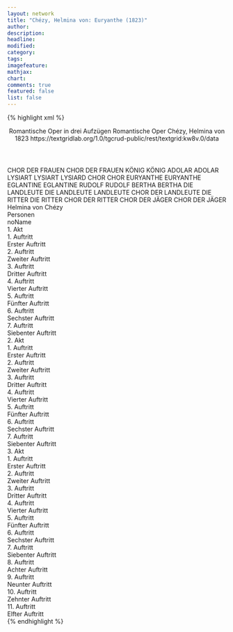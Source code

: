 ```yaml
---
layout: network
title: "Chézy, Helmina von: Euryanthe (1823)"
author:
description:
headline:
modified:
category:
tags:
imagefeature: 
mathjax: 
chart: 
comments: true
featured: false
list: false
---
```

{% highlight xml %}
<?xml-model href="https://raw.githubusercontent.com/DLiNa/project/master/rules/lina.rnc"?><?xml-model href="https://raw.githubusercontent.com/DLiNa/project/master/rules/lina.sch"?>
<play xmlns="http://lina.digital">
  <header>
    <title>Euryanthe</title>
    <subtitle>Romantische Oper in drei Aufzügen</subtitle>
    <genretitle>Romantische Oper</genretitle>
    <author>Chézy, Helmina von</author>
    <date type="print"/>
    <date type="premiere">1823</date>
    <date type="written"/>
    <source>https://textgridlab.org/1.0/tgcrud-public/rest/textgrid:kw8v.0/data</source>
  </header>
  <personae>
    <character>
      <name>CHOR DER FRAUEN</name>
      <alias xml:id="chor_der_frauen">
        <name>CHOR DER FRAUEN</name>
      </alias>
    </character>
    <character>
      <name>KÖNIG</name>
      <alias xml:id="könig">
        <name>KÖNIG</name>
      </alias>
    </character>
    <character>
      <name>ADOLAR</name>
      <alias xml:id="adolar">
        <name>ADOLAR</name>
      </alias>
    </character>
    <character>
      <name>LYSIART</name>
      <alias xml:id="lysiart">
        <name>LYSIART</name>
      </alias>
      <alias xml:id="lysiard">
        <name>LYSIARD</name>
      </alias>
    </character>
    <character>
      <name>CHOR</name>
      <alias xml:id="chor">
        <name>CHOR</name>
      </alias>
    </character>
    <character>
      <name>EURYANTHE</name>
      <alias xml:id="euryanthe">
        <name>EURYANTHE</name>
      </alias>
    </character>
    <character>
      <name>EGLANTINE</name>
      <alias xml:id="eglantine">
        <name>EGLANTINE</name>
      </alias>
    </character>
    <character>
      <name>RUDOLF</name>
      <alias xml:id="rudolf">
        <name>RUDOLF</name>
      </alias>
    </character>
    <character>
      <name>BERTHA</name>
      <alias xml:id="bertha">
        <name>BERTHA</name>
      </alias>
    </character>
    <character>
      <name>DIE LANDLEUTE</name>
      <alias xml:id="die_landleute">
        <name>DIE LANDLEUTE</name>
      </alias>
      <alias xml:id="landleute">
        <name>LANDLEUTE</name>
      </alias>
      <alias xml:id="chor_der_landleute">
        <name>CHOR DER LANDLEUTE</name>
      </alias>
    </character>
    <character>
      <name>DIE RITTER</name>
      <alias xml:id="die_ritter">
        <name>DIE RITTER</name>
      </alias>
      <alias xml:id="chor_der_ritter">
        <name>CHOR DER RITTER</name>
      </alias>
    </character>
    <character>
      <name>CHOR DER JÄGER</name>
      <alias xml:id="chor_der_jäger">
        <name>CHOR DER JÄGER</name>
      </alias>
    </character>
  </personae>
  <text>
    <div>
      <head>Helmina von Chézy</head>
    </div>
    <div>
      <head>Personen</head>
      <div>
        <head>noName</head>
      </div>
    </div>
    <div>
      <head>1. Akt</head>
      <div>
        <head>1. Auftritt</head>
        <div>
          <head>Erster Auftritt</head>
          <sp who="#chor_der_frauen">
            <amount n="1" unit="speech_acts"/>
            <amount n="35" unit="words"/>
            <amount n="6" unit="lines"/>
            <amount n="204" unit="chars"/>
          </sp>
          <sp who="#chor_der_ritter">
            <amount n="1" unit="speech_acts"/>
            <amount n="32" unit="words"/>
            <amount n="5" unit="lines"/>
            <amount n="168" unit="chars"/>
          </sp>
          <sp who="#chor_der_frauen #chor_der_ritter">
            <amount n="1" unit="speech_acts"/>
            <amount n="22" unit="words"/>
            <amount n="3" unit="lines"/>
            <amount n="120" unit="chars"/>
          </sp>
          <sp who="#könig">
            <amount n="5" unit="speech_acts"/>
            <amount n="69" unit="words"/>
            <amount n="12" unit="lines"/>
            <amount n="371" unit="chars"/>
          </sp>
          <sp who="#adolar">
            <amount n="5" unit="speech_acts"/>
            <amount n="199" unit="words"/>
            <amount n="34" unit="lines"/>
            <amount n="1059" unit="chars"/>
          </sp>
          <sp who="#lysiart">
            <amount n="3" unit="speech_acts"/>
            <amount n="94" unit="words"/>
            <amount n="13" unit="lines"/>
            <amount n="480" unit="chars"/>
          </sp>
        </div>
      </div>
      <div>
        <head>2. Auftritt</head>
        <div>
          <head>Zweiter Auftritt</head>
          <sp who="#lysiard">
            <amount n="1" unit="speech_acts"/>
            <amount n="7" unit="words"/>
            <amount n="2" unit="lines"/>
            <amount n="40" unit="chars"/>
          </sp>
          <sp who="#adolar">
            <amount n="12" unit="speech_acts"/>
            <amount n="147" unit="words"/>
            <amount n="24" unit="lines"/>
            <amount n="814" unit="chars"/>
          </sp>
          <sp who="#lysiart">
            <amount n="12" unit="speech_acts"/>
            <amount n="200" unit="words"/>
            <amount n="30" unit="lines"/>
            <amount n="1036" unit="chars"/>
          </sp>
          <sp who="#könig">
            <amount n="6" unit="speech_acts"/>
            <amount n="27" unit="words"/>
            <amount n="6" unit="lines"/>
            <amount n="145" unit="chars"/>
          </sp>
          <sp who="#könig #chor">
            <amount n="1" unit="speech_acts"/>
            <amount n="2" unit="words"/>
            <amount n="1" unit="lines"/>
            <amount n="21" unit="chars"/>
          </sp>
          <sp who="#adolar #lysiart">
            <amount n="1" unit="speech_acts"/>
            <amount n="3" unit="words"/>
            <amount n="1" unit="lines"/>
            <amount n="16" unit="chars"/>
          </sp>
          <sp who="#chor">
            <amount n="7" unit="speech_acts"/>
            <amount n="50" unit="words"/>
            <amount n="9" unit="lines"/>
            <amount n="231" unit="chars"/>
          </sp>
        </div>
      </div>
      <div>
        <head>3. Auftritt</head>
        <div>
          <head>Dritter Auftritt</head>
          <sp who="#euryanthe">
            <amount n="1" unit="speech_acts"/>
            <amount n="56" unit="words"/>
            <amount n="8" unit="lines"/>
            <amount n="292" unit="chars"/>
          </sp>
        </div>
      </div>
      <div>
        <head>4. Auftritt</head>
        <div>
          <head>Vierter Auftritt</head>
          <sp who="#eglantine">
            <amount n="16" unit="speech_acts"/>
            <amount n="254" unit="words"/>
            <amount n="45" unit="lines"/>
            <amount n="1333" unit="chars"/>
          </sp>
          <sp who="#euryanthe">
            <amount n="16" unit="speech_acts"/>
            <amount n="345" unit="words"/>
            <amount n="52" unit="lines"/>
            <amount n="1873" unit="chars"/>
          </sp>
          <sp who="#eglantine #euryanthe">
            <amount n="1" unit="speech_acts"/>
            <amount n="8" unit="words"/>
            <amount n="1" unit="lines"/>
            <amount n="39" unit="chars"/>
          </sp>
        </div>
      </div>
      <div>
        <head>5. Auftritt</head>
        <div>
          <head>Fünfter Auftritt</head>
          <sp who="#eglantine">
            <amount n="1" unit="speech_acts"/>
            <amount n="177" unit="words"/>
            <amount n="26" unit="lines"/>
            <amount n="924" unit="chars"/>
          </sp>
        </div>
      </div>
      <div>
        <head>6. Auftritt</head>
        <div>
          <head>Sechster Auftritt</head>
          <sp who="#chor_der_landleute">
            <amount n="2" unit="speech_acts"/>
            <amount n="63" unit="words"/>
            <amount n="12" unit="lines"/>
            <amount n="351" unit="chars"/>
          </sp>
          <sp who="#chor_der_ritter">
            <amount n="1" unit="speech_acts"/>
            <amount n="23" unit="words"/>
            <amount n="4" unit="lines"/>
            <amount n="118" unit="chars"/>
          </sp>
        </div>
      </div>
      <div>
        <head>7. Auftritt</head>
        <div>
          <head>Siebenter Auftritt</head>
          <sp who="#chor_der_landleute">
            <amount n="1" unit="speech_acts"/>
            <amount n="15" unit="words"/>
            <amount n="3" unit="lines"/>
            <amount n="84" unit="chars"/>
          </sp>
          <sp who="#chor_der_ritter">
            <amount n="3" unit="speech_acts"/>
            <amount n="21" unit="words"/>
            <amount n="4" unit="lines"/>
            <amount n="105" unit="chars"/>
          </sp>
          <sp who="#euryanthe">
            <amount n="9" unit="speech_acts"/>
            <amount n="130" unit="words"/>
            <amount n="23" unit="lines"/>
            <amount n="804" unit="chars"/>
          </sp>
          <sp who="#eglantine">
            <amount n="3" unit="speech_acts"/>
            <amount n="46" unit="words"/>
            <amount n="7" unit="lines"/>
            <amount n="245" unit="chars"/>
          </sp>
          <sp who="#lysiart">
            <amount n="5" unit="speech_acts"/>
            <amount n="89" unit="words"/>
            <amount n="15" unit="lines"/>
            <amount n="493" unit="chars"/>
          </sp>
          <sp who="#chor">
            <amount n="3" unit="speech_acts"/>
            <amount n="108" unit="words"/>
            <amount n="12" unit="lines"/>
            <amount n="514" unit="chars"/>
          </sp>
          <sp who="#rudolf">
            <amount n="1" unit="speech_acts"/>
            <amount n="24" unit="words"/>
            <amount n="4" unit="lines"/>
            <amount n="156" unit="chars"/>
          </sp>
        </div>
      </div>
    </div>
    <div>
      <head>2. Akt</head>
      <div>
        <head>1. Auftritt</head>
        <div>
          <head>Erster Auftritt</head>
          <sp who="#lysiart">
            <amount n="1" unit="speech_acts"/>
            <amount n="240" unit="words"/>
            <amount n="39" unit="lines"/>
            <amount n="1321" unit="chars"/>
          </sp>
        </div>
      </div>
      <div>
        <head>2. Auftritt</head>
        <div>
          <head>Zweiter Auftritt</head>
          <sp who="#eglantine">
            <amount n="10" unit="speech_acts"/>
            <amount n="131" unit="words"/>
            <amount n="24" unit="lines"/>
            <amount n="731" unit="chars"/>
          </sp>
          <sp who="#lysiart">
            <amount n="9" unit="speech_acts"/>
            <amount n="116" unit="words"/>
            <amount n="20" unit="lines"/>
            <amount n="644" unit="chars"/>
          </sp>
          <sp who="#eglantine #lysiart">
            <amount n="1" unit="speech_acts"/>
            <amount n="59" unit="words"/>
            <amount n="10" unit="lines"/>
            <amount n="289" unit="chars"/>
          </sp>
        </div>
      </div>
      <div>
        <head>3. Auftritt</head>
        <div>
          <head>Dritter Auftritt</head>
          <sp who="#adolar">
            <amount n="1" unit="speech_acts"/>
            <amount n="106" unit="words"/>
            <amount n="22" unit="lines"/>
            <amount n="542" unit="chars"/>
          </sp>
        </div>
      </div>
      <div>
        <head>4. Auftritt</head>
        <div>
          <head>Vierter Auftritt</head>
        </div>
      </div>
      <div>
        <head>5. Auftritt</head>
        <div>
          <head>Fünfter Auftritt</head>
          <sp who="#chor">
            <amount n="1" unit="speech_acts"/>
            <amount n="19" unit="words"/>
            <amount n="4" unit="lines"/>
            <amount n="118" unit="chars"/>
          </sp>
        </div>
      </div>
      <div>
        <head>6. Auftritt</head>
        <div>
          <head>Sechster Auftritt</head>
          <sp who="#chor">
            <amount n="1" unit="speech_acts"/>
            <amount n="19" unit="words"/>
            <amount n="4" unit="lines"/>
            <amount n="118" unit="chars"/>
          </sp>
          <sp who="#könig">
            <amount n="3" unit="speech_acts"/>
            <amount n="27" unit="words"/>
            <amount n="4" unit="lines"/>
            <amount n="143" unit="chars"/>
          </sp>
          <sp who="#euryanthe">
            <amount n="2" unit="speech_acts"/>
            <amount n="30" unit="words"/>
            <amount n="5" unit="lines"/>
            <amount n="159" unit="chars"/>
          </sp>
        </div>
      </div>
      <div>
        <head>7. Auftritt</head>
        <div>
          <head>Siebenter Auftritt</head>
          <sp who="#lysiart">
            <amount n="14" unit="speech_acts"/>
            <amount n="181" unit="words"/>
            <amount n="28" unit="lines"/>
            <amount n="940" unit="chars"/>
          </sp>
          <sp who="#chor">
            <amount n="9" unit="speech_acts"/>
            <amount n="189" unit="words"/>
            <amount n="30" unit="lines"/>
            <amount n="960" unit="chars"/>
          </sp>
          <sp who="#euryanthe">
            <amount n="14" unit="speech_acts"/>
            <amount n="139" unit="words"/>
            <amount n="24" unit="lines"/>
            <amount n="724" unit="chars"/>
          </sp>
          <sp who="#adolar #könig">
            <amount n="2" unit="speech_acts"/>
            <amount n="7" unit="words"/>
            <amount n="2" unit="lines"/>
            <amount n="35" unit="chars"/>
          </sp>
          <sp who="#adolar">
            <amount n="15" unit="speech_acts"/>
            <amount n="130" unit="words"/>
            <amount n="25" unit="lines"/>
            <amount n="706" unit="chars"/>
          </sp>
          <sp who="#könig">
            <amount n="6" unit="speech_acts"/>
            <amount n="61" unit="words"/>
            <amount n="9" unit="lines"/>
            <amount n="303" unit="chars"/>
          </sp>
          <sp who="#lysiart #chor #euryanthe #adolar #könig">
            <amount n="2" unit="speech_acts"/>
            <amount n="55" unit="words"/>
            <amount n="8" unit="lines"/>
            <amount n="283" unit="chars"/>
          </sp>
        </div>
      </div>
    </div>
    <div>
      <head>3. Akt</head>
      <div>
        <head>1. Auftritt</head>
        <div>
          <head>Erster Auftritt</head>
          <sp who="#euryanthe">
            <amount n="17" unit="speech_acts"/>
            <amount n="249" unit="words"/>
            <amount n="43" unit="lines"/>
            <amount n="1325" unit="chars"/>
          </sp>
          <sp who="#adolar">
            <amount n="17" unit="speech_acts"/>
            <amount n="193" unit="words"/>
            <amount n="36" unit="lines"/>
            <amount n="1021" unit="chars"/>
          </sp>
        </div>
      </div>
      <div>
        <head>2. Auftritt</head>
        <div>
          <head>Zweiter Auftritt</head>
          <sp who="#euryanthe">
            <amount n="1" unit="speech_acts"/>
            <amount n="93" unit="words"/>
            <amount n="20" unit="lines"/>
            <amount n="518" unit="chars"/>
          </sp>
        </div>
      </div>
      <div>
        <head>3. Auftritt</head>
        <div>
          <head>Dritter Auftritt</head>
          <sp who="#euryanthe">
            <amount n="1" unit="speech_acts"/>
            <amount n="4" unit="words"/>
            <amount n="1" unit="lines"/>
            <amount n="21" unit="chars"/>
          </sp>
          <sp who="#adolar">
            <amount n="1" unit="speech_acts"/>
            <amount n="37" unit="words"/>
            <amount n="5" unit="lines"/>
            <amount n="177" unit="chars"/>
          </sp>
        </div>
      </div>
      <div>
        <head>4. Auftritt</head>
        <div>
          <head>Vierter Auftritt</head>
          <sp who="#euryanthe">
            <amount n="1" unit="speech_acts"/>
            <amount n="125" unit="words"/>
            <amount n="24" unit="lines"/>
            <amount n="662" unit="chars"/>
          </sp>
        </div>
      </div>
      <div>
        <head>5. Auftritt</head>
        <div>
          <head>Fünfter Auftritt</head>
          <sp who="#chor">
            <amount n="2" unit="speech_acts"/>
            <amount n="90" unit="words"/>
            <amount n="14" unit="lines"/>
            <amount n="500" unit="chars"/>
          </sp>
        </div>
      </div>
      <div>
        <head>6. Auftritt</head>
        <div>
          <head>Sechster Auftritt</head>
          <sp who="#könig">
            <amount n="6" unit="speech_acts"/>
            <amount n="79" unit="words"/>
            <amount n="12" unit="lines"/>
            <amount n="424" unit="chars"/>
          </sp>
          <sp who="#chor">
            <amount n="9" unit="speech_acts"/>
            <amount n="68" unit="words"/>
            <amount n="14" unit="lines"/>
            <amount n="343" unit="chars"/>
          </sp>
          <sp who="#könig #chor">
            <amount n="1" unit="speech_acts"/>
            <amount n="2" unit="words"/>
            <amount n="1" unit="lines"/>
            <amount n="18" unit="chars"/>
          </sp>
          <sp who="#euryanthe">
            <amount n="11" unit="speech_acts"/>
            <amount n="219" unit="words"/>
            <amount n="42" unit="lines"/>
            <amount n="1091" unit="chars"/>
          </sp>
        </div>
      </div>
      <div>
        <head>7. Auftritt</head>
        <div>
          <head>Siebenter Auftritt</head>
          <sp who="#bertha">
            <amount n="3" unit="speech_acts"/>
            <amount n="81" unit="words"/>
            <amount n="12" unit="lines"/>
            <amount n="384" unit="chars"/>
          </sp>
          <sp who="#chor">
            <amount n="3" unit="speech_acts"/>
            <amount n="26" unit="words"/>
            <amount n="3" unit="lines"/>
            <amount n="107" unit="chars"/>
          </sp>
        </div>
      </div>
      <div>
        <head>8. Auftritt</head>
        <div>
          <head>Achter Auftritt</head>
          <sp who="#adolar">
            <amount n="6" unit="speech_acts"/>
            <amount n="105" unit="words"/>
            <amount n="16" unit="lines"/>
            <amount n="588" unit="chars"/>
          </sp>
          <sp who="#die_landleute">
            <amount n="1" unit="speech_acts"/>
            <amount n="8" unit="words"/>
            <amount n="1" unit="lines"/>
            <amount n="41" unit="chars"/>
          </sp>
          <sp who="#chor">
            <amount n="3" unit="speech_acts"/>
            <amount n="43" unit="words"/>
            <amount n="7" unit="lines"/>
            <amount n="235" unit="chars"/>
          </sp>
          <sp who="#bertha">
            <amount n="3" unit="speech_acts"/>
            <amount n="44" unit="words"/>
            <amount n="7" unit="lines"/>
            <amount n="241" unit="chars"/>
          </sp>
          <sp who="#adolar #die_landleute #bertha #chor">
            <amount n="1" unit="speech_acts"/>
            <amount n="12" unit="words"/>
            <amount n="3" unit="lines"/>
            <amount n="80" unit="chars"/>
          </sp>
          <sp who="#bertha #chor">
            <amount n="1" unit="speech_acts"/>
            <amount n="30" unit="words"/>
            <amount n="4" unit="lines"/>
            <amount n="141" unit="chars"/>
          </sp>
        </div>
      </div>
      <div>
        <head>9. Auftritt</head>
        <div>
          <head>Neunter Auftritt</head>
          <sp who="#landleute">
            <amount n="1" unit="speech_acts"/>
            <amount n="5" unit="words"/>
            <amount n="1" unit="lines"/>
            <amount n="35" unit="chars"/>
          </sp>
          <sp who="#adolar">
            <amount n="8" unit="speech_acts"/>
            <amount n="78" unit="words"/>
            <amount n="16" unit="lines"/>
            <amount n="491" unit="chars"/>
          </sp>
          <sp who="#eglantine">
            <amount n="2" unit="speech_acts"/>
            <amount n="89" unit="words"/>
            <amount n="14" unit="lines"/>
            <amount n="491" unit="chars"/>
          </sp>
          <sp who="#chor">
            <amount n="6" unit="speech_acts"/>
            <amount n="72" unit="words"/>
            <amount n="19" unit="lines"/>
            <amount n="485" unit="chars"/>
          </sp>
          <sp who="#lysiart">
            <amount n="8" unit="speech_acts"/>
            <amount n="82" unit="words"/>
            <amount n="15" unit="lines"/>
            <amount n="467" unit="chars"/>
          </sp>
          <sp who="#die_ritter">
            <amount n="1" unit="speech_acts"/>
            <amount n="22" unit="words"/>
            <amount n="6" unit="lines"/>
            <amount n="139" unit="chars"/>
          </sp>
        </div>
      </div>
      <div>
        <head>10. Auftritt</head>
        <div>
          <head>Zehnter Auftritt</head>
          <sp who="#könig">
            <amount n="3" unit="speech_acts"/>
            <amount n="38" unit="words"/>
            <amount n="6" unit="lines"/>
            <amount n="204" unit="chars"/>
          </sp>
          <sp who="#adolar">
            <amount n="3" unit="speech_acts"/>
            <amount n="89" unit="words"/>
            <amount n="14" unit="lines"/>
            <amount n="466" unit="chars"/>
          </sp>
          <sp who="#eglantine">
            <amount n="3" unit="speech_acts"/>
            <amount n="99" unit="words"/>
            <amount n="18" unit="lines"/>
            <amount n="595" unit="chars"/>
          </sp>
          <sp who="#chor">
            <amount n="2" unit="speech_acts"/>
            <amount n="10" unit="words"/>
            <amount n="2" unit="lines"/>
            <amount n="55" unit="chars"/>
          </sp>
          <sp who="#lysiart">
            <amount n="2" unit="speech_acts"/>
            <amount n="12" unit="words"/>
            <amount n="3" unit="lines"/>
            <amount n="72" unit="chars"/>
          </sp>
          <sp who="#chor_der_jäger">
            <amount n="1" unit="speech_acts"/>
            <amount n="6" unit="words"/>
            <amount n="1" unit="lines"/>
            <amount n="30" unit="chars"/>
          </sp>
        </div>
      </div>
      <div>
        <head>11. Auftritt</head>
        <div>
          <head>Elfter Auftritt</head>
          <sp who="#chor">
            <amount n="2" unit="speech_acts"/>
            <amount n="70" unit="words"/>
            <amount n="13" unit="lines"/>
            <amount n="406" unit="chars"/>
          </sp>
          <sp who="#adolar">
            <amount n="1" unit="speech_acts"/>
            <amount n="43" unit="words"/>
            <amount n="6" unit="lines"/>
            <amount n="214" unit="chars"/>
          </sp>
        </div>
      </div>
    </div>
  </text>
</play>
{% endhighlight %}